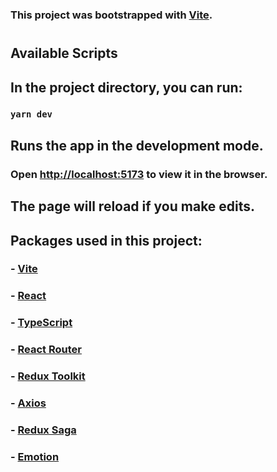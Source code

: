 ### This project was bootstrapped with [Vite](https://vitejs.dev/).

#

## Available Scripts

## In the project directory, you can run:

### `yarn dev`

## Runs the app in the development mode.

### Open [http://localhost:5173](http://localhost:5173) to view it in the browser.

## The page will reload if you make edits.

## Packages used in this project:

### - [Vite](https://vitejs.dev/)

### - [React](https://reactjs.org/)

### - [TypeScript](https://www.typescriptlang.org/)

### - [React Router](https://reactrouter.com/)

### - [Redux Toolkit](https://redux-toolkit.js.org/)

### - [Axios](https://axios-http.com/)

### - [Redux Saga](https://redux-saga.js.org/)

### - [Emotion](https://emotion.sh/docs/introduction)
